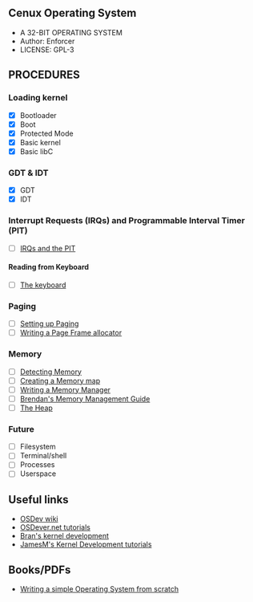 ## Cenux Operating System
- A 32-BIT OPERATING SYSTEM
- Author: Enforcer
- LICENSE: GPL-3

## PROCEDURES
### Loading kernel
- [x] Bootloader
- [x] Boot
- [x] Protected Mode
- [x] Basic kernel
- [x] Basic libC

### GDT & IDT
- [x] GDT
- [x] IDT

### Interrupt Requests (IRQs) and Programmable Interval Timer (PIT)
- [ ] [IRQs and the PIT](https://web.archive.org/web/20160326061932/http://jamesmolloy.co.uk/tutorial_html/5.-IRQs%20and%20the%20PIT.html)

#### Reading from Keyboard
- [ ] [The keyboard](http://www.osdever.net/bkerndev/Docs/keyboard.htm)

### Paging
- [ ] [Setting up Paging](https://wiki.osdev.org/Setting_Up_Paging)
- [ ] [Writing a Page Frame allocator](https://wiki.osdev.org/Writing_A_Page_Frame_Allocator)

### Memory
- [ ] [Detecting Memory](https://wiki.osdev.org/Detecting_Memory_(x86))
- [ ] [Creating a Memory map](https://wiki.osdev.org/Memory_Map_(x86))
- [ ] [Writing a Memory Manager](https://wiki.osdev.org/Writing_a_memory_manager)
- [ ] [Brendan's Memory Management Guide](https://wiki.osdev.org/Brendan%27s_Memory_Management_Guide)
- [ ] [The Heap](https://web.archive.org/web/20160326122206/http://jamesmolloy.co.uk/tutorial_html/7.-The%20Heap.html)

### Future
- [ ] Filesystem
- [ ] Terminal/shell
- [ ] Processes
- [ ] Userspace

## Useful links
- [OSDev wiki](https://wiki.osdev.org/)
- [OSDever.net tutorials](http://www.osdever.net/tutorials/)
- [Bran's kernel development](http://www.osdever.net/bkerndev/Docs/title.htm)
- [JamesM's Kernel Development tutorials](https://web.archive.org/web/20160326062945/http://www.jamesmolloy.co.uk/index.html)

## Books/PDFs
- [Writing a simple Operating System from scratch](http://www.cs.bham.ac.uk/~exr/lectures/opsys/10_11/lectures/os-dev.pdf)
